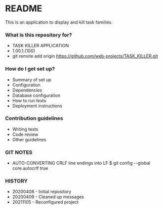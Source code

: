 # README #

This is an application to display and kill task families.

### What is this repository for? ###

* TASK KILLER APPLICATION
* 1.00.1.(100)
* git remote add origin https://github.com/web-projects/TASK_KILLER.git

### How do I get set up? ###

* Summary of set up
* Configuration
* Dependencies
* Database configuration
* How to run tests
* Deployment instructions

### Contribution guidelines ###

* Writing tests
* Code review
* Other guidelines

### GIT NOTES ###

*  AUTO-CONVERTING CRLF line endings into LF
   $ git config --global core.autocrlf true
   
### HISTORY ###

* 20200408 - Initial repository
* 20200409 - Cleaned up messages
* 20211105 - Reconfigured project
